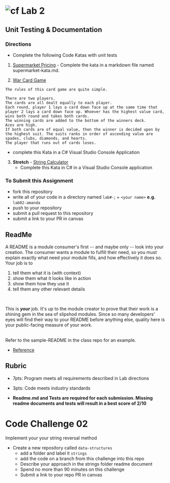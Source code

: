 # ![cf](http://i.imgur.com/7v5ASc8.png) Lab 2 
## Unit Testing & Documentation


### Directions
- Complete the following Code Katas with unit tests

1. [Supermarket Pricing](http://codekata.com/kata/kata01-supermarket-pricing/)
		- Complete the kata in a markdown file named supermarket-kata.md. 

2. [War Card Game](https://www.wikiwand.com/en/War_(card_game))
```
The rules of this card game are quite simple.

There are two players.
The cards are all dealt equally to each player.
Each round, player 1 lays a card down face up at the same time that player 2 lays a card down face up. Whoever has the highest value card, wins both round and takes both cards.
The winning cards are added to the bottom of the winners deck.
Aces are high.
If both cards are of equal value, then the winner is decided upon by the highest suit. The suits ranks in order of ascending value are spades, clubs, diamonds, and hearts.
The player that runs out of cards loses.
```
- complete this Kata in a C# Visual Studio Console Application

3. **Stretch** - [String Calculator](https://github.com/xpeppers/string-calculator-kata)
	- Complete this Kata in C# in a Visual Studio Console application

### To Submit this Assignment
- fork this repository
- write all of your code in a directory named `lab#-`; + `<your name>` **e.g.** `lab02-amanda`
- push to your repository
- submit a pull request to this repository
- submit a link to your PR in canvas

## ReadMe
A README is a module consumer's first -- and maybe only -- look into your creation. The consumer wants a module to fulfill their need, so you must explain exactly what need your module fills, and how effectively it does so.
<br />
Your job is to

1. tell them what it is (with context)
2. show them what it looks like in action
3. show them how they use it
4. tell them any other relevant details
<br />

This is ***your*** job. It's up to the module creator to prove that their work is a shining gem in the sea of slipshod modules. Since so many developers' eyes will find their way to your README before anything else, quality here is your public-facing measure of your work.

<br /> Refer to the sample-README in the class repo for an example. 
- [Reference](https://github.com/noffle/art-of-readme)

## Rubric
- 7pts: Program meets all requirements described in Lab directions
- 3pts: Code meets industry standards

- **Readme.md and Tests are required for each submission. Missing readme documents and tests will result in a best score of 2/10**

# Code Challenge 02
Implement your your string reversal method

- Create a new repository called `data-structures` 
  - add a folder and label it `strings`
  - add the code on a branch from this challenge into this repo
  - Describe your approach in the strings folder readme document
  - Spend no more than 90 minutes on this challenge
  - Submit a link to your repo PR in canvas
